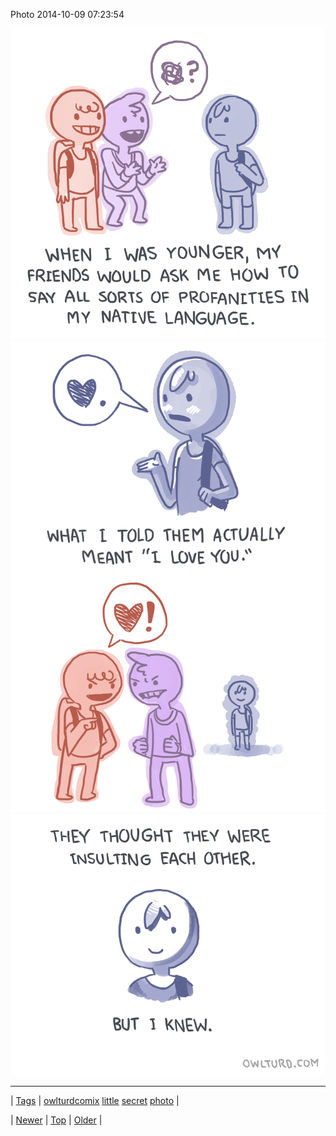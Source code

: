 <!--
title: Photo 2014-10-09 07
date: 2020-06-28T15:27:00.389Z
tags: owlturdcomix, little, secret, photo
-->


Photo 2014-10-09 07:23:54

![](99551933864-0.png)
![](99551933864-1.png)
![](99551933864-2.png)

<!--BOTTOM-POST-NAVIGATION-->
---

| [Tags](tags.md) | [owlturdcomix](tag-owlturdcomix.md) [little](tag-little.md) [secret](tag-secret.md) [photo](tag-photo.md) |

| [Newer](99521031754.md) | [Top](index.md) | [Older](99632990707.md) |